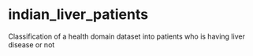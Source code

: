# indian_liver_patients
Classification of a health domain dataset into patients who is having liver disease or not
